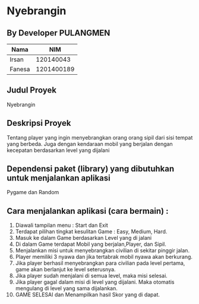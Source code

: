 # Nyebrangin
## By Developer PULANGMEN

 | Nama  | NIM |
| ----- | --- |
| Irsan   | 120140043 |
| Fanesa  | 1201400189  |


## Judul Proyek 
Nyebrangin
## Deskripsi Proyek
Tentang player yang ingin menyebrangkan orang orang sipil dari sisi tempat yang berbeda. Juga dengan kendaraan mobil yang berjalan dengan kecepatan berdasarkan level yang dijalani
## Dependensi paket (library) yang dibutuhkan untuk menjalankan aplikasi
Pygame dan Random
## Cara menjalankan aplikasi (cara bermain) : 
1. Diawali tampilan menu : Start dan Exit
2. Terdapat pilihan tingkat kesulitan Game : Easy, Medium, Hard.
3. Masuk ke dalam Game berdasarkan Level yang di jalani
4. Di dalam Game terdapat Mobil yang berjalan,Player, dan Sipil.
5. Menjalankan misi untuk menyebrangkan civilian di sekitar pinggir jalan.
6. Player memiliki 3 nyawa dan jika tertabrak mobil nyawa akan berkurang.
7. Jika player berhasil menyebrangkan para civilian pada level pertama, game akan berlanjut ke level seterusnya.
8. Jika player sudah menjalani di semua level, maka misi selesai.
9. Jika player gagal dalam misi di level yang dijalani. Maka otomatis mengulang di level yang sama dijalankan.
10. GAME SELESAI dan Menampilkan hasil Skor yang di dapat.
